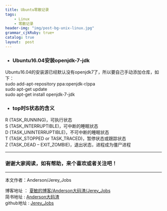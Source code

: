 ```yaml
---
title: Ubuntu零散记录
tags:
    - Linux
    - 零散记录
header-img: "img/post-bg-unix-linux.jpg"
grammar_cjkRuby: true+
catalog: true
layout:  post
---
```


- ### Ubuntu16.04安装openjdk-7-jdk
Ubuntu16.04的安装源已经默认没有openjdk7了，所以要自己手动添加仓库，如下：<br>
sudo add-apt-repository ppa:openjdk-r/ppa  
sudo apt-get update   
sudo apt-get install openjdk-7-jdk

- ### top时S状态的含义
R (TASK_RUNNING)，可执行状态<br>
S (TASK_INTERRUPTIBLE)，可中断的睡眠状态<br>
D (TASK_UNINTERRUPTIBLE)，不可中断的睡眠状态<br>
T (TASK_STOPPED or TASK_TRACED)，暂停状态或跟踪状态<br>
Z (TASK_DEAD – EXIT_ZOMBIE)，退出状态，进程成为僵尸进程

 ----------

### 谢谢大家阅读，如有帮助，来个喜欢或者关注吧！

 ----------
 本文作者：Anderson/Jerey_Jobs

 博客地址   ： [夏敏的博客/Anderson大码渣/Jerey_Jobs][1] <br>
 简书地址   :  [Anderson大码渣][2] <br>
 github地址 :  [Jerey_Jobs][3]



  [1]: http://jerey.cn/
  [2]: http://www.jianshu.com/users/016a5ba708a0/latest_articles
  [3]: https://github.com/Jerey-Jobs
